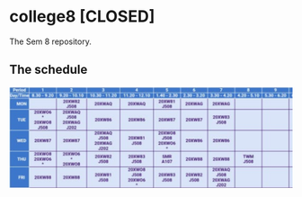 # college8 [CLOSED]

The Sem 8 repository.

## The schedule

![Alt text](/repo-assets/TIMETABLE.png "a title")
